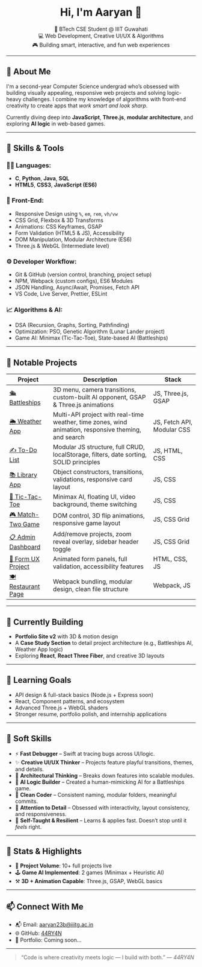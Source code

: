<h1 align="center">Hi, I'm Aaryan 👋</h1>

<p align="center">
  🧠 BTech CSE Student @ IIIT Guwahati <br/>
  💻 Web Development, Creative UI/UX & Algorithms <br/>
  🎮 Building smart, interactive, and fun web experiences <br/>
</p>

---

## 🚀 About Me

I'm a second-year Computer Science undergrad who’s obsessed with building visually appealing, responsive web projects and solving logic-heavy challenges. I combine my knowledge of algorithms with front-end creativity to create apps that *work smart and look sharp*.

Currently diving deep into **JavaScript**, **Three.js**, **modular architecture**, and exploring **AI logic** in web-based games.

---

## 🧠 Skills & Tools

### 👨‍💻 Languages:
- **C**, **Python**, **Java**, **SQL**
- **HTML5**, **CSS3**, **JavaScript (ES6)**

### 🎨 Front-End:
- Responsive Design using `%`, `em`, `rem`, `vh/vw`
- CSS Grid, Flexbox & 3D Transforms
- Animations: CSS Keyframes, GSAP
- Form Validation (HTML5 & JS), Accessibility
- DOM Manipulation, Modular Architecture (ES6)
- Three.js & WebGL (Intermediate level)

### ⚙️ Developer Workflow:
- Git & GitHub (version control, branching, project setup)
- NPM, Webpack (custom configs), ES6 Modules
- JSON Handling, Async/Await, Promises, Fetch API
- VS Code, Live Server, Prettier, ESLint

### 📈 Algorithms & AI:
- DSA (Recursion, Graphs, Sorting, Pathfinding)
- Optimization: PSO, Genetic Algorithm (Lunar Lander project)
- Game AI: Minimax (Tic-Tac-Toe), State-based AI (Battleships)

---

## 📁 Notable Projects

| Project | Description | Stack |
|--------|-------------|-------|
| [🛳️ Battleships](https://44ry4n.github.io/battleships/) | 3D menu, camera transitions, custom-built AI opponent, GSAP & Three.js animations | JS, Three.js, GSAP |
| [🌦️ Weather App](https://44ry4n.github.io/weather-app/) | Multi-API project with real-time weather, time zones, wind animation, responsive theming, and search | JS, Fetch API, Modular CSS |
| [✍️ To-Do List](https://44ry4n.github.io/todo-list/) | Modular JS structure, full CRUD, localStorage, filters, date sorting, SOLID principles | JS, HTML, CSS |
| [📚 Library App](https://44ry4n.github.io/library-app/) | Object constructors, transitions, validations, responsive card layout | JS, CSS |
| [🧠 Tic-Tac-Toe](https://44ry4n.github.io/tic-tac-toe/) | Minimax AI, floating UI, video background, theme switching | JS, CSS |
| [🎮 Match-Two Game](https://44ry4n.github.io/project-match-two/) | DOM control, 3D flip animations, responsive game layout | JS, CSS Grid |
| [📋 Admin Dashboard](https://44ry4n.github.io/admin-dashboard/) | Add/remove projects, zoom reveal overlay, sidebar header toggle | JS, CSS Grid |
| [📩 Form UX Project](https://44ry4n.github.io/project-form/) | Animated form panels, full validation, accessibility features | HTML, CSS, JS |
| [🍽️ Restaurant Page](https://44ry4n.github.io/restaurant-page/) | Webpack bundling, modular design, clean file structure | Webpack, JS |

---

## 🔧 Currently Building

- **Portfolio Site v2** with 3D & motion design
- A **Case Study Section** to detail project architecture (e.g., Battleships AI, Weather App logic)
- Exploring **React**, **React Three Fiber**, and creative 3D layouts

---

## 🌱 Learning Goals

- API design & full-stack basics (Node.js + Express soon)
- React, Component patterns, and ecosystem
- Advanced Three.js + WebGL shaders
- Stronger resume, portfolio polish, and internship applications

---

## 🧠 Soft Skills

- ⚡ **Fast Debugger** – Swift at tracing bugs across UI/logic.
- ✨ **Creative UI/UX Thinker** – Projects feature playful transitions, themes, and details.
- 🧩 **Architectural Thinking** – Breaks down features into scalable modules.
- 🧠 **AI Logic Builder** – Created a human-mimicking AI for a Battleships game.
- 🧼 **Clean Coder** – Consistent naming, modular folders, meaningful commits.
- 🧵 **Attention to Detail** – Obsessed with interactivity, layout consistency, and responsiveness.
- 🧠 **Self-Taught & Resilient** – Learns & applies fast. Doesn’t stop until it *feels* right.

---

## 🧭 Stats & Highlights

- 🧪 **Project Volume**: 10+ full projects live
- 🕹️ **Game AI Implemented**: 2 games (Minimax + Heuristic AI)
- ⚒️ **3D + Animation Capable**: Three.js, GSAP, WebGL basics

---

## 📫 Connect With Me

- 📬 Email: [aaryan23b@iiitg.ac.in](mailto:aaryan23b@iiitg.ac.in)  
- 🌐 GitHub: [44RY4N](https://github.com/44RY4N)  
- 🧠 Portfolio: Coming soon...

---

> “Code is where creativity meets logic — I build with both.” — *44RY4N*
